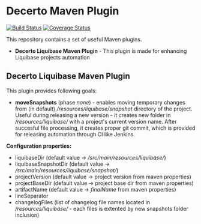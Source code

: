 # Decerto Maven Plugin
[![Build Status](https://travis-ci.org/decerto-poland/decerto-maven-plugin.svg?branch=master)](https://travis-ci.org/decerto-poland/decerto-maven-plugin)
[![Coverage Status](https://coveralls.io/repos/github/decerto-poland/decerto-maven-plugin/badge.svg?branch=master)](https://coveralls.io/github/decerto-poland/decerto-maven-plugin?branch=master)

This repository contains a set of useful Maven plugins.

- <b>Decerto Liquibase Maven Plugin</b> - This plugin is made for enhancing Liquibase projects automation

## Decerto Liquibase Maven Plugin
This plugin provides following goals:

- <b>moveSnapshots</b> (phase <i>none</i>) - enables moving temporary changes from (in default) <i>/resources/liquibase/snapshot</i> directory of the project. Useful during releasing a new version - it creates new folder in <i>/resources/liquibase/</i> with a project's current version name.
After succesful file processing, it creates proper git commit, which is provided for releasing automation through CI like Jenkins.

<b>Configuration properties:</b>

- liquibaseDir (default value -> <i>/src/main/resources/liquibase/</i>)
- liquibaseSnapshotDir (default value -> <i>/src/main/resources/liquibase/snapshot/</i>)
- projectVersion (default value -> project version from maven properties)
- projectBaseDir (default value -> project base dir from maven properties)
- artifactName  (default value -> <i>finalName</i> from maven properties)
- lineSeparator
- changelogFiles (list of changelog file names located in <i>/resources/liquibase/</i> - each files is extented by new snapshots folder inclusion)
